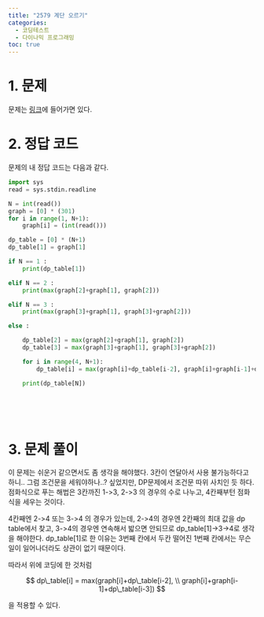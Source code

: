 ```yaml
---
title: "2579 계단 오르기"
categories:
  - 코딩테스트
  - 다이나믹 프로그래밍
toc: true
---
```

  
# 1. 문제
문제는 [링크](https://www.acmicpc.net/problem/2579)에 들어가면 있다.

# 2. 정답 코드

문제의 내 정답 코드는 다음과 같다.

```python
import sys
read = sys.stdin.readline

N = int(read())
graph = [0] * (301)
for i in range(1, N+1):
    graph[i] = (int(read()))

dp_table = [0] * (N+1)
dp_table[1] = graph[1]

if N == 1 :
    print(dp_table[1])

elif N == 2 :
    print(max(graph[2]+graph[1], graph[2]))

elif N == 3 :
    print(max(graph[3]+graph[1], graph[3]+graph[2]))

else :

    dp_table[2] = max(graph[2]+graph[1], graph[2])
    dp_table[3] = max(graph[3]+graph[1], graph[3]+graph[2])

    for i in range(4, N+1):
        dp_table[i] = max(graph[i]+dp_table[i-2], graph[i]+graph[i-1]+dp_table[i-3])

    print(dp_table[N])

```

<br/><br/><br/>

# 3. 문제 풀이

이 문제는 쉬운거 같으면서도 좀 생각을 해야했다. 3칸이 연달아서 사용 불가능하다고 하니.. 
그럼 조건문을 세워야하나..? 싶었지만, DP문제에서 조건문 따위 사치인 듯 하다. 점화식으로 푸는 해법은
3칸까진 1->3, 2->3 의 경우의 수로 나누고, 4칸째부턴 점화식을 세우는 것이다. 

4칸째엔 2->4 또는 3->4 의 경우가 있는데, 2->4의 경우엔 2칸째의 최대 값을 dp table에서 찾고, 
3->4의 경우엔 연속해서 밟으면 안되므로 dp_table[1]->3->4로 생각을 해야한다. dp_table[1]로 한 이유는 
3번째 칸에서 두칸 떨어진 1번째 칸에서는 무슨일이 일어나더라도 상관이 없기 때문이다. 

따라서 위에 코딩에 한 것처럼 

$$
dp\_table[i] = max(graph[i]+dp\_table[i-2], \\ graph[i]+graph[i-1]+dp\_table[i-3])
$$

을 적용할 수 있다.